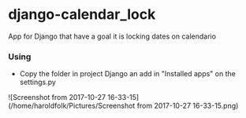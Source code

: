 # django-calendar_lock
App for Django that have a goal it is locking dates on calendario

### Using
- Copy the folder in project Django an add in "Installed apps" on the settings.py

![Screenshot from 2017-10-27 16-33-15](/home/haroldfolk/Pictures/Screenshot from 2017-10-27 16-33-15.png)